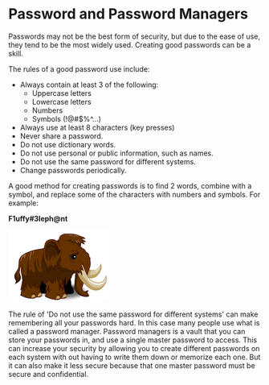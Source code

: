 # Password and Password Managers

Passwords may not be the best form of security, but due to the ease of use, they tend to be the most widely used.  Creating good passwords can be a skill.

The rules of a good password use include:
* Always contain at least 3 of the following:
  * Uppercase letters
  * Lowercase letters
  * Numbers
  * Symbols (!@#$%^...)
* Always use at least 8 characters (key presses)
* Never share a password.
* Do not use dictionary words.
* Do not use personal or public information, such as names.
* Do not  use the same password for different systems.
* Change passwords periodically.

A good method for creating passwords is to find 2 words, combine with a symbol, and replace some of the characters with numbers and symbols.  For example:

**F1uffy#3leph@nt**

![Baby Wooly Mammoth](./img/BabyWoolyMammoth.png)

The rule of 'Do not use the same password for different systems' can make remembering all your passwords hard.  In this case many people use what is called a password manager.  Password managers is a vault that you can store your passwords in, and use a single master password to access.  This can increase your security by allowing you to create different passwords on each system with out having to write them down or memorize each one.  But it can also make it less secure because that one master password must be secure and confidential.

